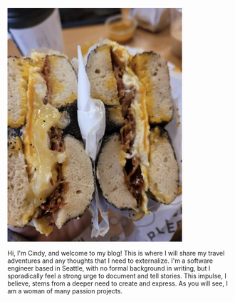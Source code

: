 ![Pic](/pictures/egg_sandwich.png)

Hi, I'm Cindy, and welcome to my blog! This is where I will share my travel adventures and any thoughts that I need to externalize. I'm a software engineer based in Seattle, with no formal background in writing, but I sporadically feel a strong urge to document and tell stories. This impulse, I believe, stems from a deeper need to create and express. As you will see, I am a woman of many passion projects. 